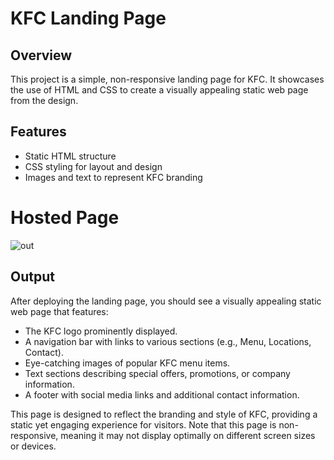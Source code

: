# KFC Landing Page



## Overview

This project is a simple, non-responsive landing page for KFC. It showcases the use of HTML and CSS to create a visually appealing static web page from the design. 

## Features

- Static HTML structure
- CSS styling for layout and design
- Images and text to represent KFC branding


# Hosted Page
![out](https://github.com/badrinarayanms/kfc-landing-page/assets/137931415/26d7d82b-d368-4b42-87c3-557864d6f749)


## Output

After deploying the landing page, you should see a visually appealing static web page that features:

- The KFC logo prominently displayed.
- A navigation bar with links to various sections (e.g., Menu, Locations, Contact).
- Eye-catching images of popular KFC menu items.
- Text sections describing special offers, promotions, or company information.
- A footer with social media links and additional contact information.

This page is designed to reflect the branding and style of KFC, providing a static yet engaging experience for visitors. Note that this page is non-responsive, meaning it may not display optimally on different screen sizes or devices.
